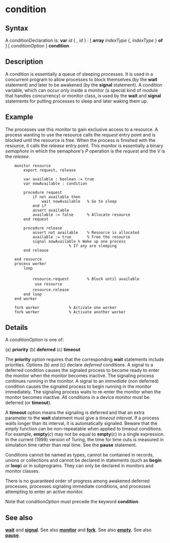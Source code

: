 
# condition

## Syntax
A conditionDeclaration is:   **var** _id_ { , _id_ } : [ **array** _indexType_ {, _indexType_ } **of** ]     [ _conditionOption_ ] **condition**

## Description
A condition is essentially a queue of sleeping processes. It is used in a concurrent program to allow processes to block themselves (by the **wait** statement) and later to be awakened (by the **signal** statement). A condition variable, which can occur only inside a monitor (a special kind of module that handles concurrency) or monitor class, is used by the **wait** and **signal** statements for putting processes to sleep and later waking them up.


## Example
The processes use this monitor to gain exclusive access to a resource. A process wanting to use the resource calls the _request_ entry point and is blocked until the resource is free. When the process is finished with the resource, it calls the _release_ entry point. This monitor is essentially a binary _semaphore_ in which the semaphore's _P_ operation is the _request_ and the _V_ is the _release_.

        monitor resource
            export request, release
        
            var available : boolean := true
            var nowAvailable : condition
        
            procedure request
                if not available then
                    wait nowAvailable   % Go to sleep
                end if
                assert available
                available := false      % Allocate resource
            end request
        
            procedure release
                assert not available    % Resource is allocated
                available := true       % Free the resource
                signal nowAvailable % Wake up one process
                                % If any are sleeping
            end release
        
        end resource
        process worker
            loop
                
                resource.request        % Block until available
                 use resource 
                resource.release
            end loop
        end worker
        
        fork worker             % Activate one worker
        fork worker             % Activate another worker
## Details
A _conditionOption_ is one of:


(a)   **priority**
(b)   **deferred**
(c)   **timeout**


The **priority** option requires that the corresponding **wait** statements include priorities. Options (b) and (c) declare _deferred_ conditions. A signal to a deferred condition causes the signaled process to become ready to enter the monitor when the monitor becomes inactive. The signaling process continues running in the monitor. A signal to an _immediate_ (non deferred) condition causes the signaled process to begin running in the monitor immediately. The signaling process waits to re-enter the monitor when the monitor becomes inactive. All conditions in a device monitor must be deferred (or **timeout**).

A **timeout** option means the signaling is deferred and that an extra parameter to the **wait** statement must give a _timeout_ _interval_. If a process waits longer than its interval, it is automatically signaled. Beware that the _empty_ function can be non-repeatable when applied to timeout conditions. For example, **empty**(_c_) may not be equal to **empty**(_c_) in a single expression. In the current (1999) version of Turing, the time for time outs is measured in simulation time rather than real time. See the **pause** statement.

Conditions cannot be named as types, cannot be contained in records, unions or collections and cannot be declared in statements (such as **begin** or **loop**) or in subprograms. They can only be declared in monitors and monitor classes.

There is no guaranteed order of progress among awakened deferred processes, processes signaling immediate conditions, and processes attempting to enter an active monitor.

Note that _conditionOption_ must precede the keyword **condition**.


## See also
**[wait](wait.html)** and **[signal](signal.html)**. See also **[monitor](monitor.html)** and **[fork](fork.html)**. See also **[empty](empty.html)**. See also **[pause](pause.html)**.

